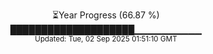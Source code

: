 <p align="center">
⏳Year Progress (66.87 %) <br>
████████████████████▁▁▁▁▁▁▁▁▁▁ <br>
<sub>Updated: Tue, 02 Sep 2025 01:51:10 GMT</sub>
</p>

